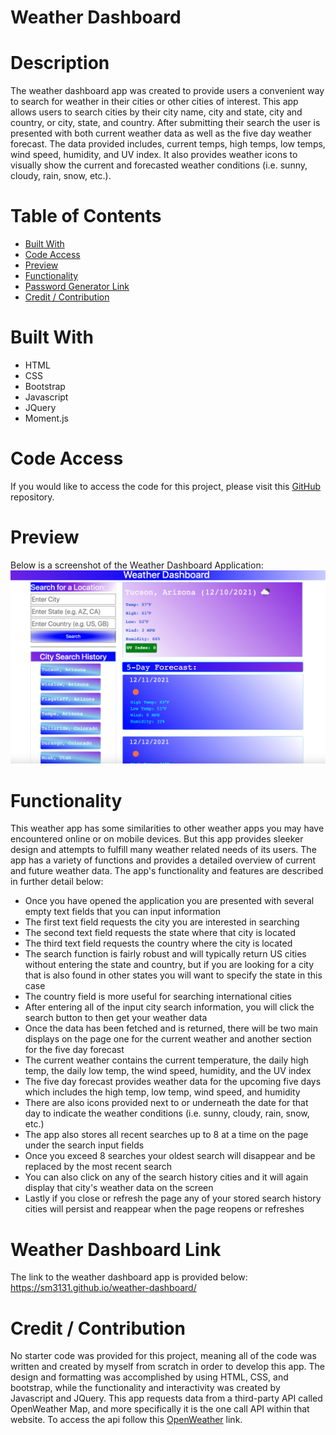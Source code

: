 # Weather Dashboard

# Description

The weather dashboard app was created to provide users a convenient way to search for weather in their cities or other cities of interest. This app allows users to search cities by their city name, city and state, city and country, or city, state, and country. After submitting their search the user is presented with both current weather data as well as the five day weather forecast. The data provided includes, current temps, high temps, low temps, wind speed, humidity, and UV index. It also provides weather icons to visually show the current and forecasted weather conditions (i.e. sunny, cloudy, rain, snow, etc.). 

# Table of Contents
- [Built With](#built-with)
- [Code Access](#code-access)
- [Preview](#preview)
- [Functionality](#functionality)
- [Password Generator Link](#password-generator-link)
- [Credit / Contribution](#credit--contribution)

# Built With
- HTML
- CSS 
- Bootstrap
- Javascript
- JQuery
- Moment.js

# Code Access

If you would like to access the code for this project, please visit this [GitHub](https://github.com/sm3131/weather-dashboard) repository. 

# Preview

Below is a screenshot of the Weather Dashboard Application:
![Weather Dashboard](assets/images/weather-dash.png)

# Functionality

This weather app has some similarities to other weather apps you may have encountered online or on mobile devices. But this app provides sleeker design and attempts to fulfill many weather related needs of its users. The app has a variety of functions and provides a detailed overview of current and future weather data.
The app's functionality and features are described in further detail below:
- Once you have opened the application you are presented with several empty text fields that you can input information
- The first text field requests the city you are interested in searching
- The second text field requests the state where that city is located
- The third text field requests the country where the city is located
- The search function is fairly robust and will typically return US cities without entering the state and country, but if you are looking for a city that is also found in other states you will want to specify the state in this case
- The country field is more useful for searching international cities
- After entering all of the input city search information, you will click the search button to then get your weather data
- Once the data has been fetched and is returned, there will be two main displays on the page one for the current weather and another section for the five day forecast
- The current weather contains the current temperature, the daily high temp, the daily low temp, the wind speed, humidity, and the UV index
- The five day forecast provides weather data for the upcoming five days which includes the high temp, low temp, wind speed, and humidity
- There are also icons provided next to or underneath the date for that day to indicate the weather conditions (i.e. sunny, cloudy, rain, snow, etc.)
- The app also stores all recent searches up to 8 at a time on the page under the search input fields
- Once you exceed 8 searches your oldest search will disappear and be replaced by the most recent search
- You can also click on any of the search history cities and it will again display that city's weather data on the screen
- Lastly if you close or refresh the page any of your stored search history cities will persist and reappear when the page reopens or refreshes

# Weather Dashboard Link

The link to the weather dashboard app is provided below:
https://sm3131.github.io/weather-dashboard/

# Credit / Contribution

No starter code was provided for this project, meaning all of the code was written and created by myself from scratch in order to develop this app. The design and formatting was accomplished by using HTML, CSS, and bootstrap, while the functionality and interactivity was created by Javascript and JQuery. This app requests data from a third-party API called OpenWeather Map, and more specifically it is the one call API within that website. To access the api follow this [OpenWeather](https://openweathermap.org/api/one-call-api#example) link.
